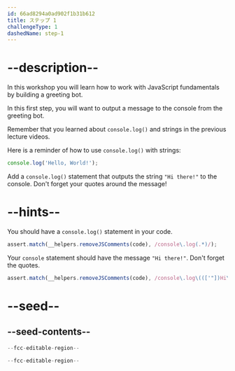 ```yaml
---
id: 66ad8294a0ad902f1b31b612
title: ステップ 1
challengeType: 1
dashedName: step-1
---
```


# --description--

In this workshop you will learn how to work with JavaScript fundamentals by building a greeting bot.

In this first step, you will want to output a message to the console from the greeting bot.

Remember that you learned about `console.log()` and strings in the previous lecture videos.

Here is a reminder of how to use `console.log()` with strings:

```js
console.log('Hello, World!');
```

Add a `console.log()` statement that outputs the string `"Hi there!"` to the console. Don't forget your quotes around the message!


# --hints--

You should have a `console.log()` statement in your code.

```js
assert.match(__helpers.removeJSComments(code), /console\.log(.*)/);
```

Your `console` statement should have the message `"Hi there!"`. Don't forget the quotes.

```js
assert.match(__helpers.removeJSComments(code), /console\.log\((['"])Hi\s+there!\1\);?/);
```

# --seed--

## --seed-contents--

```js
--fcc-editable-region--

--fcc-editable-region--
```
